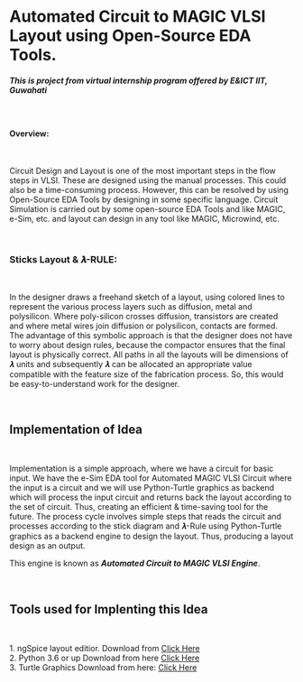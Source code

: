 # Automated Circuit to MAGIC VLSI Layout using Open-Source EDA Tools.
<h5>
<p>
This is project from virtual internship program offered by E&ICT IIT, Guwahati
</p>
    </h5>
<br>
<p>
    <h4>Overview: </h4><br>
        <p>
        Circuit Design and Layout is one of the most important steps in the flow steps in VLSI. These are designed using  the manual processes. This could also be a time-consuming process. However, this can be resolved by using Open-Source EDA Tools by designing in some specific language. Circuit Simulation is carried out by some open-source EDA Tools and like MAGIC, e-Sim, etc. and layout can design in any tool like MAGIC, Microwind, etc. </p>
</p>
<br>
<h3>Sticks Layout & 𝝀-RULE: </h3><br>
<p>    In the designer draws a freehand sketch of a layout, using colored lines to represent the various process layers such as diffusion, metal and polysilicon. Where poly-silicon crosses diffusion, transistors are created and where metal wires join diffusion or polysilicon, contacts are formed. The advantage of this symbolic approach is that the designer does not have to worry about design rules, because the compactor ensures that the final layout is physically correct. All paths in all the layouts will be dimensions of 𝝀 units and subsequently 𝝀 can be allocated an appropriate value compatible with the feature size of the fabrication process. So, this would be easy-to-understand work for the designer.</p>
<br>
<h2>Implementation of Idea</h2><br>
    <p>Implementation is a simple approach, where we have a circuit for basic input. We have the e-Sim EDA tool for Automated MAGIC VLSI Circuit where the input is a circuit and we will use Python-Turtle graphics as backend which will process the input circuit and returns back the layout according to the set of circuit. Thus, creating an efficient & time-saving tool for the future. The process cycle involves simple steps that reads the circuit and processes according to the stick diagram and 𝝀-Rule using Python-Turtle graphics as a backend engine to design the layout. Thus, producing a layout design as an output.

This engine is known as ***Automated Circuit to MAGIC VLSI Engine***.
</p>
<br>
<h2>Tools used for Implenting this Idea</h2><br>
<p>
    1. ngSpice layout editior. Download from <a href="http://ngspice.sourceforge.net/">Click Here</a><br>
    2. Python 3.6 or up Download from here <a href="http://www.python.org/downloads">Click Here</a><br>
    3. Turtle Graphics Download from here: <a href="http://pythonturtle.org/">Click Here</a><br>
</p>
<br>
